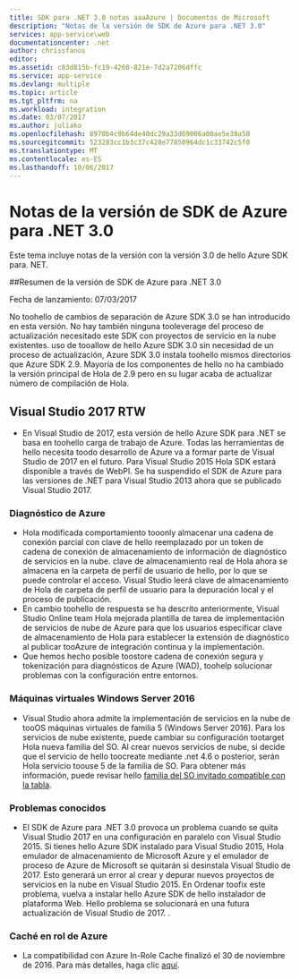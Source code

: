 ```yaml
---
title: SDK para .NET 3.0 notas aaaAzure | Documentos de Microsoft
description: "Notas de la versión de SDK de Azure para .NET 3.0"
services: app-service\web
documentationcenter: .net
author: chrissfanos
editor: 
ms.assetid: c83d815b-fc19-4260-821e-7d2a7206dffc
ms.service: app-service
ms.devlang: multiple
ms.topic: article
ms.tgt_pltfrm: na
ms.workload: integration
ms.date: 03/07/2017
ms.author: juliako
ms.openlocfilehash: 8970b4c9b64de40dc29a33d69006a00ae5e38a50
ms.sourcegitcommit: 523283cc1b3c37c428e77850964dc1c33742c5f0
ms.translationtype: MT
ms.contentlocale: es-ES
ms.lasthandoff: 10/06/2017
---
```

# <a name="azure-sdk-for-net-30-release-notes"></a>Notas de la versión de SDK de Azure para .NET 3.0

Este tema incluye notas de la versión con la versión 3.0 de hello Azure SDK para. NET.

##<a name="azure-sdk-for-net-30-release-summary"></a>Resumen de la versión de SDK de Azure para .NET 3.0

Fecha de lanzamiento: 07/03/2017
 
No toohello de cambios de separación de Azure SDK 3.0 se han introducido en esta versión. No hay también ninguna tooleverage del proceso de actualización necesitado este SDK con proyectos de servicio en la nube existentes. uso de tooallow de hello Azure SDK 3.0 sin necesidad de un proceso de actualización, Azure SDK 3.0 instala toohello mismos directorios que Azure SDK 2.9. Mayoría de los componentes de hello no ha cambiado la versión principal de Hola de 2.9 pero en su lugar acaba de actualizar número de compilación de Hola.

## <a name="visual-studio-2017-rtw"></a>Visual Studio 2017 RTW

- En Visual Studio de 2017, esta versión de hello Azure SDK para .NET se basa en toohello carga de trabajo de Azure. Todas las herramientas de hello necesita toodo desarrollo de Azure va a formar parte de Visual Studio de 2017 en el futuro. Para Visual Studio 2015 Hola SDK estará disponible a través de WebPI. Se ha suspendido el SDK de Azure para las versiones de .NET para Visual Studio 2013 ahora que se publicado Visual Studio 2017.

### <a name="azure-diagnostics"></a>Diagnóstico de Azure

- Hola modificada comportamiento tooonly almacenar una cadena de conexión parcial con clave de hello reemplazado por un token de cadena de conexión de almacenamiento de información de diagnóstico de servicios en la nube. clave de almacenamiento real de Hola ahora se almacena en la carpeta de perfil de usuario de hello, por lo que se puede controlar el acceso. Visual Studio leerá clave de almacenamiento de Hola de carpeta de perfil de usuario para la depuración local y el proceso de publicación. 
- En cambio toohello de respuesta se ha descrito anteriormente, Visual Studio Online team Hola mejorada plantilla de tarea de implementación de servicios de nube de Azure para que los usuarios especificar clave de almacenamiento de Hola para establecer la extensión de diagnóstico al publicar tooAzure de integración continua y la implementación.
- Que hemos hecho posible toostore cadena de conexión segura y tokenización para diagnósticos de Azure (WAD), toohelp solucionar problemas con la configuración entre entornos.
 
### <a name="windows-server-2016-virtual-machines"></a>Máquinas virtuales Windows Server 2016

- Visual Studio ahora admite la implementación de servicios en la nube de tooOS máquinas virtuales de familia 5 (Windows Server 2016). Para los servicios de nube existente, puede cambiar su configuración tootarget Hola nueva familia del SO. Al crear nuevos servicios de nube, si decide que el servicio de hello toocreate mediante .net 4.6 o posterior, serán Hola servicio toouse 5 de la familia de SO.  Para obtener más información, puede revisar hello [familia del SO invitado compatible con la tabla](../cloud-services/cloud-services-guestos-update-matrix.md).

### <a name="known-issues"></a>Problemas conocidos

- El SDK de Azure para .NET 3.0 provoca un problema cuando se quita Visual Studio 2017 en una configuración en paralelo con Visual Studio 2015.  Si tienes hello Azure SDK instalado para Visual Studio 2015, Hola emulador de almacenamiento de Microsoft Azure y el emulador de proceso de Azure de Microsoft se quitarán si desinstala Visual Studio de 2017.  Esto generará un error al crear y depurar nuevos proyectos de servicios en la nube en Visual Studio 2015. En Ordenar toofix este problema, vuelva a instalar hello Azure SDK de hello instalador de plataforma Web.  Hello problema se solucionará en una futura actualización de Visual Studio de 2017.  .

 
### <a name="azure-in-role-cache"></a>Caché en rol de Azure 

- La compatibilidad con Azure In-Role Cache finalizó el 30 de noviembre de 2016. Para más detalles, haga clic [aquí](https://azure.microsoft.com/blog/azure-managed-cache-and-in-role-cache-services-to-be-retired-on-11-30-2016/).




